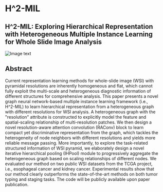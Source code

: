 # H^2-MIL
## H^2-MIL: Exploring Hierarchical Representation with Heterogeneous Multiple Instance Learning for Whole Slide Image Analysis


![Image text](https://github.com/qweghj123/H2-MIL/blob/main/overview.png)

## Abstract

Current representation learning methods for whole-slide image (WSI) with pyramidal resolutions are inherently homogeneous and flat, which cannot fully exploit the multi-scale and heterogeneous diagnostic information of different structures for comprehensive analysis. This paper presents a novel graph neural network-based multiple instance learning framework (i.e., H^2-MIL) to learn hierarchical representation from a heterogeneous graph with different resolutions for WSI analysis. A heterogeneous graph with the "resolution" attribute is constructed to explicitly model the feature and spatial-scaling relationship of multi-resolution patches. We then design a novel resolution-aware attention convolution (RAConv) block to learn compact yet discriminative representation from the graph, which tackles the heterogeneity of node neighbors with different resolutions and yields more reliable message passing. More importantly, to explore the task-related structured information of WSI pyramid, we elaborately design a novel iterative hierarchical pooling (IHPool) module to progressively aggregate the heterogeneous graph based on scaling relationships of different nodes. We evaluated our method on two public WSI datasets from the TCGA project, i.e., esophageal cancer and kidney cancer. Experimental results show that our method clearly outperforms the state-of-the-art methods on both tumor typing and staging tasks. The code will be publicly available upon paper publication.
